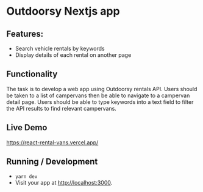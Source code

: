 # Outdoorsy Nextjs app

## Features:
- Search vehicle rentals by keywords
- Display details of each rental on another page

## Functionality
The task is to develop a web app using Outdoorsy rentals API. Users should be taken to a list of campervans then be able to navigate to a campervan detail page. Users should be able to type keywords into a text field to filter the API results to find relevant campervans.

## Live Demo
https://react-rental-vans.vercel.app/

## Running / Development

* `yarn dev`
* Visit your app at [http://localhost:3000](http://localhost:3000).